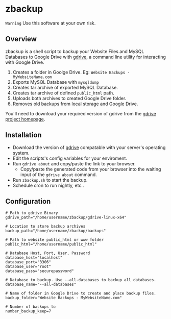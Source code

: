 zbackup
======

`Warning` Use this software at your own risk.

## Overview
zbackup is a shell script to backup your Website Files and MySQL Databases to Google Drive with [gdrive](https://github.com/prasmussen/gdrive/), a command line utility for interacting with Google Drive.

1. Creates a folder in Goolge Drive. Eg: `Website Backups - MyWebsiteName.com`
2. Exports MySQL Database with `mysqldump`
3. Creates tar archive of exported MySQL Database.
4. Creates tar archive of defined `public_html` path.
5. Uploads both archives to created Google Drive folder.
6. Removes old backups from local storage and Google Drive.

You'll need to download your required version of gdrive from the [gdrive project homepage](https://github.com/prasmussen/gdrive/).

## Installation
* Download the version of [gdrive](https://github.com/prasmussen/gdrive/) compatable with your server's operating system.
* Edit the scripts's config variables for your enviroment.
* Run `gdrive about` and copy/paste the link to your browser.
  * Copy/paste the generated code from your browser into the waiting input of the `gdrive about` command.
* Run `zbackup.sh` to start the backup.
* Schedule cron to run nightly, etc..


## Configuration
```
# Path to gdrive Binary
gdrive_path="/home/username/zbackup/gdrive-linux-x64"

# Location to store backup archives
backup_path="/home/username/zbackup/backups"

# Path to website public_html or www folder
public_html="/home/username/public_html"

# Database Host, Port, User, Password
database_host="localhost"
database_port="3306"
database_user="root"
database_pass="securepassword"

# Database to backup. Use --all-databases to backup all databases.
database_name="--all-databases"

# Name of folder in Google Drive to create and place backup files.
backup_folder="Website Backups - MyWebsiteName.com"

# Number of backups to
number_backup_keep=7
```
